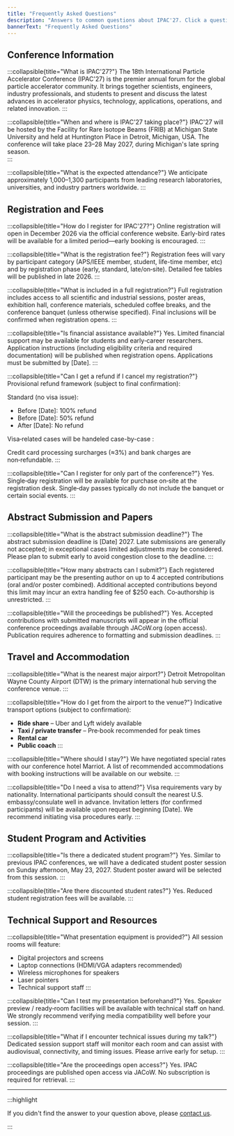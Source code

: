 ```yaml
---
title: "Frequently Asked Questions"
description: "Answers to common questions about IPAC'27. Click a question to expand the answer."
bannerText: "Frequently Asked Questions"
---
```


## Conference Information



:::collapsible{title="What is IPAC'27?"}
The 18th International Particle Accelerator Conference (IPAC'27) is the premier annual forum for the global particle accelerator community. It brings together scientists, engineers, industry professionals, and students to present and discuss the latest advances in accelerator physics, technology, applications, operations, and related innovation.
:::

:::collapsible{title="When and where is IPAC'27 taking place?"}
IPAC'27 will be hosted by the Facility for Rare Isotope Beams (FRIB) at Michigan State University and held at Huntington Place in Detroit, Michigan, USA. The conference will take place 23–28 May 2027, during Michigan's late spring season.  
:::


:::collapsible{title="What is the expected attendance?"}
We anticipate approximately 1,000–1,300 participants from leading research laboratories, universities, and industry partners worldwide.
:::





## Registration and Fees



:::collapsible{title="How do I register for IPAC'27?"}
Online registration will open in December 2026 via the official conference website. Early-bird rates will be available for a limited period—early booking is encouraged.
:::

:::collapsible{title="What is the registration fee?"}
Registration fees will vary by participant category (APS/IEEE member, student, life-time member, etc) and by registration phase (early, standard, late/on‑site). Detailed fee tables will be published in late 2026.
:::

:::collapsible{title="What is included in a full registration?"}
Full registration includes access to all scientific and industrial sessions, poster areas, exhibition hall, conference materials, scheduled coffee breaks, and the conference banquet (unless otherwise specified). Final inclusions will be confirmed when registration opens.
:::

:::collapsible{title="Is financial assistance available?"}
Yes. Limited financial support may be available for students and early‑career researchers. Application instructions (including eligibility criteria and required documentation) will be published when registration opens. Applications must be submitted by [Date].
:::

:::collapsible{title="Can I get a refund if I cancel my registration?"}
Provisional refund framework (subject to final confirmation):

Standard (no visa issue):
- Before [Date]: 100% refund
- Before [Date]: 50% refund  
- After [Date]: No refund

Visa‑related cases will be handeled case-by-case :

Credit card processing surcharges (≈3%) and bank charges are non‑refundable.
:::

:::collapsible{title="Can I register for only part of the conference?"}
Yes. Single‑day registration will be available for purchase on‑site at the registration desk. Single‑day passes typically do not include the banquet or certain social events.
:::



## Abstract Submission and Papers



:::collapsible{title="What is the abstract submission deadline?"}
The abstract submission deadline is [Date] 2027. Late submissions are generally not accepted; in exceptional cases limited adjustments may be considered. Please plan to submit early to avoid congestion close to the deadline.
:::

:::collapsible{title="How many abstracts can I submit?"}
Each registered participant may be the presenting author on up to 4 accepted contributions (oral and/or poster combined). Additional accepted contributions beyond this limit may incur an extra handling fee of $250 each. Co‑authorship is unrestricted.
:::


:::collapsible{title="Will the proceedings be published?"}
Yes. Accepted contributions with submitted manuscripts will appear in the official conference proceedings available through JACoW.org (open access). Publication requires adherence to formatting and submission deadlines.
:::



## Travel and Accommodation



:::collapsible{title="What is the nearest major airport?"}
Detroit Metropolitan Wayne County Airport (DTW) is the primary international hub serving the conference venue.
:::

:::collapsible{title="How do I get from the airport to the venue?"}
Indicative transport options (subject to confirmation):
- **Ride share** – Uber and Lyft widely available
- **Taxi / private transfer** – Pre‑book recommended for peak times
- **Rental car** 
- **Public coach** 
:::

:::collapsible{title="Where should I stay?"}
We have negotiated special rates with our conference hotel Marriot. A list of recommended accommodations with booking instructions will be available on our website.
:::

:::collapsible{title="Do I need a visa to attend?"}
Visa requirements vary by nationality. International participants should consult the nearest U.S. embassy/consulate well in advance. Invitation letters (for confirmed participants) will be available upon request beginning [Date]. We recommend initiating visa procedures early.
:::






## Student Program and Activities



:::collapsible{title="Is there a dedicated student program?"}
Yes. Similar to previous IPAC conferences, we will have a dedicated student poster session on Sunday afternoon, May 23, 2027.  Student poster award will be selected from this session.
:::


:::collapsible{title="Are there discounted student rates?"}
Yes. Reduced student registration fees will be available.
:::






## Technical Support and Resources



:::collapsible{title="What presentation equipment is provided?"}
All session rooms will feature:
- Digital projectors and screens
- Laptop connections (HDMI/VGA adapters recommended)
- Wireless microphones for speakers
- Laser pointers
- Technical support staff
:::

:::collapsible{title="Can I test my presentation beforehand?"}
Yes. Speaker preview / ready‑room facilities will be available with technical staff on hand. We strongly recommend verifying media compatibility well before your session.
:::

:::collapsible{title="What if I encounter technical issues during my talk?"}
Dedicated session support staff will monitor each room and can assist with audiovisual, connectivity, and timing issues. Please arrive early for setup.
:::

:::collapsible{title="Are the proceedings open access?"}
Yes. IPAC proceedings are published open access via JACoW. No subscription is required for retrieval.
:::



---

:::highlight

If you didn't find the answer to your question above, please [contact us](/contact).

:::
